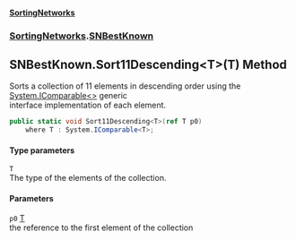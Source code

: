 #### [SortingNetworks](index.md 'index')
### [SortingNetworks](SortingNetworks.md 'SortingNetworks').[SNBestKnown](SortingNetworks_SNBestKnown.md 'SortingNetworks.SNBestKnown')
## SNBestKnown.Sort11Descending&lt;T&gt;(T) Method
Sorts a collection of 11 elements in descending order using the [System.IComparable&lt;&gt;](https://docs.microsoft.com/en-us/dotnet/api/System.IComparable-1 'System.IComparable`1') generic  
interface implementation of each element.  
```csharp
public static void Sort11Descending<T>(ref T p0)
    where T : System.IComparable<T>;
```
#### Type parameters
<a name='SortingNetworks_SNBestKnown_Sort11Descending_T_(T)_T'></a>
`T`  
The type of the elements of the collection.
  
#### Parameters
<a name='SortingNetworks_SNBestKnown_Sort11Descending_T_(T)_p0'></a>
`p0` [T](SortingNetworks_SNBestKnown_Sort11Descending_T_(T).md#SortingNetworks_SNBestKnown_Sort11Descending_T_(T)_T 'SortingNetworks.SNBestKnown.Sort11Descending&lt;T&gt;(T).T')  
the reference to the first element of the collection
  
